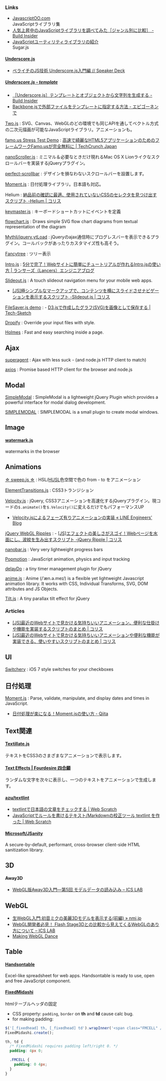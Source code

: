 ### Links
- [JavascriptOO.com](http://www.javascriptoo.com/)  
  JavaScriptライブラリ集
- [人気上昇中のJavaScriptライブラリを調べてみた［ジャンル別に比較］ - Build Insider](http://www.buildinsider.net/web/popularjslib/2014)
- [JavaScriptユーティリティライブラリの紹介](http://www.slideshare.net/yusukehirao/javascript-28744332)  
  Sugar.js

#### [Underscore.js](http://underscorejs.org/)

- [ペライチのJS技術 Underscore.js入門編 // Speaker Deck](https://speakerdeck.com/katsukii/peraitifalsejsji-shu-underscore-dot-jsru-men-bian)

##### [Underscore.js - template](http://underscorejs.org/#template)
- [［Underscore.js］テンプレートとオブジェクトから文字列を生成する - Build Insider](http://www.buildinsider.net/web/bookjslib111/101)
- [Backbone.jsで外部ファイルをテンプレートに指定する方法 - エピゴーネンで](http://epigonen190.blog.fc2.com/blog-entry-57.html)

[Two.js](http://jonobr1.github.io/two.js/)
: SVG、Canvas、WebGLのどの環境でも同じAPIを通してベクトル方式の二次元描画が可能なJavaScriptライブラリ。アニメーションも。

[famo.us Stress Test Demo](http://www.famo.us/)
: [高速で綺麗なHTML5アプリケーションのためのフレームワークFamo.usが完全無料に | TechCrunch Japan](http://jp.techcrunch.com/2013/04/03/20130401famo-us-the-framework-for-fast-and-beautiful-html5-apps-will-be-free-thanks-to-huge-hardware-vendor-interest/)

[nanoScroller.js](http://jamesflorentino.github.io/nanoScrollerJS/)
: ミニマル＆必要なときだけ現れるMac OS X Lionライクなスクロールバーを実装するjQueryプラグイン。

[perfect-scrollbar](http://noraesae.github.io/perfect-scrollbar/)
: デザインを損なわないスクロールバーを設置します。

[Moment.js](http://momentjs.com/)
: 日付処理ライブラリ。日本語も対応。

Helium
: [納品前の確認に最適、使用されていないCSSのセレクタを見つけ出すスクリプト -Helium | コリス](http://coliss.com/articles/build-websites/operation/javascript/js-helium-for-discovering-unused-css.html)

[keymaster.js](https://github.com/madrobby/keymaster)
: キーボードショートカットにイベントを定義

[flowchart.js](http://adrai.github.io/flowchart.js/)
: Draws simple SVG flow chart diagrams from textual representation of the diagram

[Mythli/jquery.ytLoad](https://github.com/Mythli/jquery.ytLoad)
: jQueryのajax通信時にプログレスバーを表示できるプラグイン。コールバックがあったりカスタマイズ性も高そう。

[Fancytree](https://github.com/mar10/fancytree/)
: ツリー表示

[Intro.js](http://usablica.github.io/intro.js/)
: [5分で完了！Webサイトに簡単にチュートリアルが作れるIntro.jsの使い方 | ランサーズ（Lancers）エンジニアブログ](http://engineer.blog.lancers.jp/2015/02/introjs/)

[Slideout.js](https://mango.github.io/slideout/)
: A touch slideout navigation menu for your mobile web apps.

- [[JS]極シンプルなマークアップで、コンテンツを横にスライドさせナビゲーションを表示するスクリプト -Slideout.js | コリス](http://coliss.com/articles/build-websites/operation/javascript/js-slideout.html)

[FileSaver.js demo](http://eligrey.com/demos/FileSaver.js/)
: - [D3.jsで作成したグラフ(SVG)を画像として保存する | Tech-Sketch](http://tech-sketch.jp/2013/10/d3js-svg-convert-to-png.html)

[Dropify](http://jeremyfagis.github.io/dropify/)
: Override your input files with style.

[Holmes](https://haroen.me/holmes/)
: Fast and easy searching inside a page.


## Ajax
[superagent](https://github.com/visionmedia/superagent)
: Ajax with less suck - (and node.js HTTP client to match)

[axios](https://github.com/mzabriskie/axios)
: Promise based HTTP client for the browser and node.js


## Modal

[SimpleModal](http://www.ericmmartin.com/projects/simplemodal/)
: SimpleModal is a lightweight jQuery Plugin which provides a powerful interface for modal dialog development.

[SIMPLEMODAL](http://simplemodal.plasm.it/)
: SIMPLEMODAL is a small plugin to create modal windows.


## Image

#### [watermark.js](http://brianium.github.io/watermarkjs/)
watermarks in the browser


## Animations

[☆ sweep.js ☆](http://rileyjshaw.com/sweep/)
: HSL/[HUSL](http://www.boronine.com/husl/)色空間で色の from - to をアニメーション

[ElementTransitions.js](http://dan-silver.github.io/ElementTransitions.js/)
: CSS3トランジション

[Velocity.js](http://julian.com/research/velocity/)
: jQuery, CSS3アニメーションを高速化するjQueryプラグイン。現コードの`$.animate()`を`$.Velocity()`に変えるだけでもパフォーマンスUP
- [Velocity.jsによるフェーズ有りアニメーションの実装 « LINE Engineers' Blog](http://developers.linecorp.com/blog/?p=3230)

[jQuery WebGL Ripples](http://sirxemic.github.io/jquery.ripples/)
: - [[JS]エフェクトの美しさがスゴイ！Webページを水面にし、波紋を生み出すスクリプト -jQuery Ripple | コリス](http://coliss.com/articles/build-websites/operation/javascript/jquery-plugin-ripples.html)

[nanobar.js](http://nanobar.micronube.com/)
: Very very lightweight progress bars

[Popmotion](http://popmotion.io/)
: JavaScript animation, physics and input tracking

[delayDo](http://onopko.github.io/delayDo/)
: a tiny timer management plugin for jQuery

[anime.js](http://anime-js.com/)
: Anime (/ˈæn.ə.meɪ/) is a flexible yet lightweight Javascript animation library. It works with CSS, Individual Transforms, SVG, DOM attributes and JS Objects.

[Tilt\.js](http://gijsroge.github.io/tilt.js/)
: A tiny parallax tilt effect for jQuery

### Articles
- [[JS]最近のWebサイトで見かける気持ちいいアニメーション、便利な仕掛けや機能を実装するスクリプトのまとめ | コリス](http://coliss.com/articles/build-websites/operation/javascript/javascript-best-2015-july.html)
- [[JS]最近のWebサイトで見かける気持ちいいアニメーションや便利な機能が実装できる、使いやすいスクリプトのまとめ | コリス](http://coliss.com/articles/build-websites/operation/javascript/best-script-for-ui-march-2016.html)


## UI

[Switchery](http://abpetkov.github.io/switchery/)
: iOS 7 style switches for your checkboxes


## 日付処理

[Moment\.js](https://momentjs.com/)
: 
Parse, validate, manipulate, and display dates and times in JavaScript.
- [日付処理が楽になる！Moment\.jsの使い方 \- Qiita](http://qiita.com/kyota/items/806da61fb8fffa34b695)


## Text関連
#### [Textillate.js](http://jschr.github.io/textillate/)
テキストをCSS3のさまざまなアニメーションで表示します。

#### [Text Effects | Fourdesire 四合願](http://team.fourdesire.com/playgrounds/texteffects)
ランダムな文字を次々に表示し、一つのテキストをアニメーションで生成します。

#### [azu/textlint](https://github.com/azu/textlint)

- [textlintで日本語の文章をチェックする | Web Scratch](http://efcl.info/2015/09/10/introduce-textlint/)
- [JavaScriptでルールを書けるテキスト/Markdownの校正ツール textlint を作った | Web Scratch](http://efcl.info/2014/12/30/textlint/)

#### [Microsoft/JSanity](https://github.com/Microsoft/JSanity)
A secure-by-default, performant, cross-browser client-side HTML sanitization library.


## 3D
#### Away3D
- [WebGL版Away3D入門―第5回 モデルデータの読み込み – ICS LAB](http://ics-web.jp/lab/archives/3520)


## WebGL
- [生WebGL入門:初音ミクの美麗3Dモデルを表示する(前編) » nmi.jp](http://nmi.jp/archives/582)
- [WebGL開発者必見！ Flash Stage3Dとの比較から見えてくるWebGLのあり方について – ICS LAB](http://ics-web.jp/lab/archives/3865)
- [Making WebGL Dance](http://acko.net/files/fullfrontal/fullfrontal/webglmath/online.html)


## Table

#### [Handsontable](http://handsontable.com/)
Excel-like spreadsheet for web apps. Handsontable is ready to use, open and free JavaScript component.

#### [FixedMidashi](http://hp.vector.co.jp/authors/VA056612/fixed_midashi/manual/index.html)
htmlテーブルヘッダの固定

- CSS property: `padding`, `border` on __th__ and __td__ cause calc bug.
- for making padding:
```js
$('[_fixedhead] th, [_fixedhead] td').wrapInner('<span class="FMCELL" />');
FixedMidashi.create();
```
```scss
th, td {
  /* FixedMidashi requires padding left/right 0. */
  padding: 4px 0;

  .FMCELL {
    padding: 0 4px;
  }
}
```

